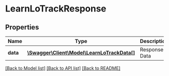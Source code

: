 # LearnLoTrackResponse

## Properties
Name | Type | Description | Notes
------------ | ------------- | ------------- | -------------
**data** | [**\Swagger\Client\Model\LearnLoTrackData[]**](LearnLoTrackData.md) | Response Data | 

[[Back to Model list]](../README.md#documentation-for-models) [[Back to API list]](../README.md#documentation-for-api-endpoints) [[Back to README]](../README.md)


